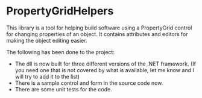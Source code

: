 # PropertyGridHelpers

This library is a tool for helping build software using a PropertyGrid control for changing properties of an object.  It contains attributes and editors for making the object editing easier.

The following has been done to the project:
* The dll is now built for three different versions of the .NET framework. (If you need one that is not covered by what is available, let me know and I will try to add it to the list)
* There is a sample control and form in the source code now.
* There are some unit tests for the code.
